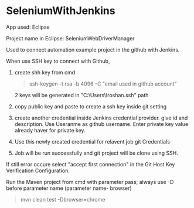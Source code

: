 # SeleniumWithJenkins
App used: Eclipse

Project name in Eclipse: SeleniumWebDriverManager

Used to connect automation example project in the github with Jenkins.

When use SSH key to connect with Github,
1. create shh key from cmd
   >ssh-keygen -t rsa -b 4096 -C "email used in github account" 
   
   2 keys will be generated in "C:\Users\Iroshan\.ssh" path
2. copy public key and paste to create a ssh key inside git setting
3. create another credential inside Jenkins credential provider.
    give id and description. Use Useranme as github username. Enter private key value already haver for private key.
4. Use this newly created credential for relavent job git Credentials
5. Job will be run successfully and git project will be clone using SSH.

If still error occure select "accept first connection" in the Git Host Key Verification Configuration.

Run the Maven project from cmd with parameter pass; 
always use -D before parameter name (parameter name- browser) 
>mvn clean test -Dbrowser=chrome
